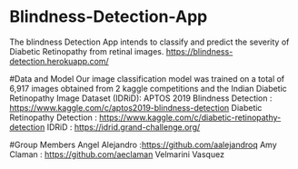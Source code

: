# Blindness-Detection-App 
The blindness Detection App intends to classify and predict the severity of Diabetic Retinopathy from retinal images.
https://blindness-detection.herokuapp.com/
 
#Data and Model
Our image classification model was trained on a total of 6,917 images obtained from 2 kaggle competitions and the Indian Diabetic Retinopathy Image Dataset (IDRiD):
APTOS 2019 Blindness Detection : https://www.kaggle.com/c/aptos2019-blindness-detection
Diabetic Retinopathy Detection : https://www.kaggle.com/c/diabetic-retinopathy-detection
IDRiD : https://idrid.grand-challenge.org/

#Group Members
Angel Alejandro :https://github.com/aalejandroq
Amy Claman : https://github.com/aeclaman
Velmarini Vasquez


